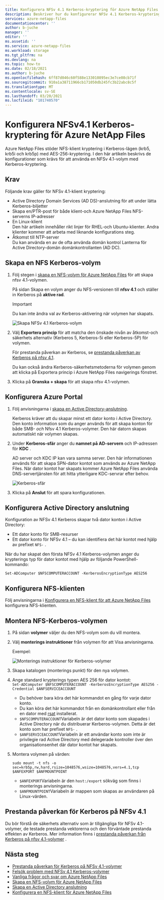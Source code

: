 ```yaml
---
title: Konfigurera NFSv 4.1 Kerberos-kryptering för Azure NetApp Files | Microsoft Docs
description: Beskriver hur du konfigurerar NFSv 4.1 Kerberos-kryptering för Azure NetApp Files och prestanda påverkan.
services: azure-netapp-files
documentationcenter: ''
author: b-juche
manager: ''
editor: ''
ms.assetid: ''
ms.service: azure-netapp-files
ms.workload: storage
ms.tgt_pltfrm: na
ms.devlang: na
ms.topic: how-to
ms.date: 02/18/2021
ms.author: b-juche
ms.openlocfilehash: 6ff87d046c60f588e133010895ec3e7ce08cb71f
ms.sourcegitcommit: 910a1a38711966cb171050db245fc3b22abc8c5f
ms.translationtype: MT
ms.contentlocale: sv-SE
ms.lasthandoff: 03/20/2021
ms.locfileid: "101740570"
---
```

# <a name="configure-nfsv41-kerberos-encryption-for-azure-netapp-files"></a>Konfigurera NFSv4.1 Kerberos-kryptering för Azure NetApp Files

Azure NetApp Files stöder NFS-klient kryptering i Kerberos-lägen (krb5, krb5i och krb5p) med AES-256-kryptering. I den här artikeln beskrivs de konfigurationer som krävs för att använda en NFSv 4.1-volym med Kerberos-kryptering.

## <a name="requirements"></a>Krav

Följande krav gäller för NFSv 4.1-klient kryptering: 

* Active Directory Domain Services (AD DS)-anslutning för att under lätta Kerberos-biljetter 
* Skapa en/PTR-post för både klient-och Azure NetApp Files NFS-serverns IP-adresser
* En Linux-klient  
    Den här artikeln innehåller rikt linjer för RHEL-och Ubuntu-klienter.  Andra klienter kommer att arbeta med liknande konfigurations steg. 
* Åtkomst till NTP-server  
    Du kan använda en av de ofta använda domän kontrol Lanterna för Active Directory-domän domänkontrollanten (AD DC).

## <a name="create-an-nfs-kerberos-volume"></a>Skapa en NFS Kerberos-volym

1.  Följ stegen i [skapa en NFS-volym för Azure NetApp Files](azure-netapp-files-create-volumes.md) för att skapa nfsv 4.1-volymen.   

    På sidan Skapa en volym anger du NFS-versionen till **nfsv 4.1** och ställer in Kerberos på **aktive rad**.

    > [!IMPORTANT] 
    > Du kan inte ändra val av Kerberos-aktivering när volymen har skapats.

    ![Skapa NFSv 4.1 Kerberos-volym](../media/azure-netapp-files/create-kerberos-volume.png)  

2. Välj **Exportera princip** för att matcha den önskade nivån av åtkomst-och säkerhets alternativ (Kerberos 5, Kerberos-5i eller Kerberos-5P) för volymen.   

    För prestanda påverkan av Kerberos, se [prestanda påverkan av Kerberos på nfsv 4.1](#kerberos_performance).  

    Du kan också ändra Kerberos-säkerhetsmetoderna för volymen genom att klicka på Exportera princip i Azure NetApp Files navigerings fönstret.

3.  Klicka på **Granska + skapa** för att skapa nfsv 4.1-volymen.

## <a name="configure-the-azure-portal"></a>Konfigurera Azure Portal 

1.  Följ anvisningarna i [skapa en Active Directory-anslutning](create-active-directory-connections.md).  

    Kerberos kräver att du skapar minst ett dator konto i Active Directory. Den konto information som du anger används för att skapa konton för både SMB- *och* Nfsv 4.1 Kerberos-volymer. Den här datorn skapas automatiskt när volymen skapas.

2.  Under **Kerberos-sfär** anger du **namnet på AD-servern** och IP-adressen för **KDC** .

    AD server och KDC IP kan vara samma server. Den här informationen används för att skapa SPN-dator kontot som används av Azure NetApp Files. När dator kontot har skapats kommer Azure NetApp Files använda DNS-servertjänsten för att hitta ytterligare KDC-servrar efter behov. 

    ![Kerberos-sfär](../media/azure-netapp-files/kerberos-realm.png)
 
3.  Klicka på **Anslut** för att spara konfigurationen.

## <a name="configure-active-directory-connection"></a>Konfigurera Active Directory anslutning 

Konfiguration av NFSv 4.1 Kerberos skapar två dator konton i Active Directory:
* Ett dator konto för SMB-resurser
* Ett dator konto för NFSv 4.1 – du kan identifiera det här kontot med hjälp av prefixet `NFS-` . 

När du har skapat den första NFSv 4.1 Kerberos-volymen anger du krypterings typ för dator kontot med hjälp av följande PowerShell-kommando:

`Set-ADComputer $NFSCOMPUTERACCOUNT -KerberosEncryptionType AES256`

## <a name="configure-the-nfs-client"></a>Konfigurera NFS-klienten 

Följ anvisningarna i [Konfigurera en NFS-klient för att Azure NetApp Files](configure-nfs-clients.md) konfigurera NFS-klienten.  

## <a name="mount-the-nfs-kerberos-volume"></a><a name="kerberos_mount"></a>Montera NFS-Kerberos-volymen

1. På sidan **volymer** väljer du den NFS-volym som du vill montera.

2. Välj **monterings instruktioner** från volymen för att Visa anvisningarna.

    Exempel: 

    ![Monterings instruktioner för Kerberos-volymer](../media/azure-netapp-files/mount-instructions-kerberos-volume.png)  

3. Skapa katalogen (monterings punkt) för den nya volymen.  

4. Ange standard krypterings typen AES 256 för dator kontot:  
    `Set-ADComputer $NFSCOMPUTERACCOUNT -KerberosEncryptionType AES256 -Credential $ANFSERVICEACCOUNT`

    * Du behöver bara köra det här kommandot en gång för varje dator konto.
    * Du kan köra det här kommandot från en domänkontrollant eller från en dator med [rsat](https://support.microsoft.com/help/2693643/remote-server-administration-tools-rsat-for-windows-operating-systems) installerat. 
    * `$NFSCOMPUTERACCOUNT`Variabeln är det dator konto som skapades i Active Directory när du distribuerar Kerberos-volymen. Detta är det konto som har prefixet `NFS-` . 
    * `$ANFSERVICEACCOUNT`Variabeln är ett användar konto som inte är privilegie rad Active Directory med delegerade kontroller över den organisationsenhet där dator kontot har skapats. 

5. Montera volymen på värden: 

    `sudo mount -t nfs -o sec=krb5p,rw,hard,rsize=1048576,wsize=1048576,vers=4.1,tcp $ANFEXPORT $ANFMOUNTPOINT`

    * `$ANFEXPORT`Variabeln är den `host:/export` sökväg som finns i monterings anvisningarna.
    * `$ANFMOUNTPOINT`Variabeln är mappen som skapas av användaren på Linux-värden.

## <a name="performance-impact-of-kerberos-on-nfsv41"></a><a name="kerberos_performance"></a>Prestanda påverkan för Kerberos på NFSv 4.1 

Du bör förstå de säkerhets alternativ som är tillgängliga för NFSv 4.1-volymer, de testade prestanda vektorerna och den förväntade prestanda effekten av Kerberos. Mer information finns i [prestanda påverkan från Kerberos på nfsv 4.1-volymer](performance-impact-kerberos.md) .  

## <a name="next-steps"></a>Nästa steg  

* [Prestanda påverkan för Kerberos på NFSv 4.1-volymer](performance-impact-kerberos.md)
* [Felsök problem med NFSv 4.1 Kerberos-volymer](troubleshoot-nfsv41-kerberos-volumes.md)
* [Vanliga frågor och svar om Azure NetApp Files](azure-netapp-files-faqs.md)
* [Skapa en NFS-volym för Azure NetApp Files](azure-netapp-files-create-volumes.md)
* [Skapa en Active Directory anslutning](create-active-directory-connections.md)
* [Konfigurera en NFS-klient för Azure NetApp Files](configure-nfs-clients.md) 
